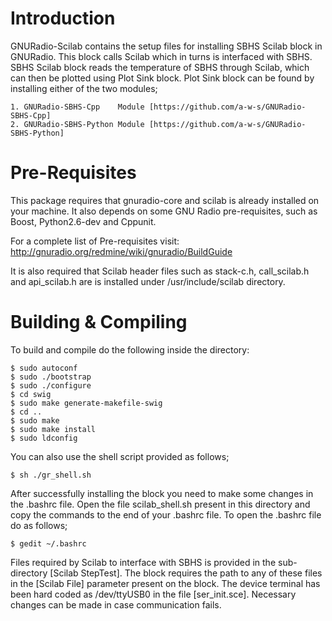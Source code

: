 Introduction
============

GNURadio-Scilab contains the setup files for installing SBHS Scilab block in GNURadio. This block calls Scilab which in turns is interfaced with SBHS. SBHS Scilab block reads the temperature of SBHS through Scilab, which can then be plotted using Plot Sink block.  Plot Sink block can be found by installing either of the two modules;

	1. GNURadio-SBHS-Cpp    Module [https://github.com/a-w-s/GNURadio-SBHS-Cpp]
	2. GNURadio-SBHS-Python Module [https://github.com/a-w-s/GNURadio-SBHS-Python]


Pre-Requisites
==============

This package requires that gnuradio-core and scilab is already installed on your machine.  It also depends on some GNU Radio pre-requisites, such as Boost, Python2.6-dev and Cppunit.

For a complete list of Pre-requisites visit: http://gnuradio.org/redmine/wiki/gnuradio/BuildGuide

It is also required that Scilab header files such as stack-c.h, call_scilab.h and api_scilab.h are is installed under /usr/include/scilab directory.

Building & Compiling
====================

To build and compile do the following inside the directory:

	$ sudo autoconf
	$ sudo ./bootstrap
	$ sudo ./configure
	$ cd swig
	$ sudo make generate-makefile-swig
	$ cd ..
	$ sudo make
	$ sudo make install
	$ sudo ldconfig

You can also use the shell script provided as follows;
	
	$ sh ./gr_shell.sh

After successfully installing the block you need to make some changes in the .bashrc file.  Open the file scilab_shell.sh present in this directory and copy the commands to the end of your .bashrc file. To open the .bashrc file do as follows;
	
	$ gedit ~/.bashrc

Files required by Scilab to interface with SBHS is provided in the sub-directory [Scilab StepTest]. The block requires the path to any of these files in the [Scilab File] parameter present on the block. The device terminal has been hard coded as /dev/ttyUSB0 in the file [ser_init.sce]. Necessary changes can be made in case communication fails. 
	



